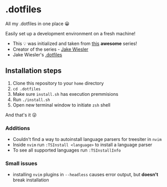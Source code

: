 # .dotfiles
All my .dotfiles in one place 😀

Easily set up a development environment on a fresh machine!

- This 💡 was initialized and taken from [this](https://www.youtube.com/watch?v=70YMTHAZyy4&list=PL1C97G3GhlHdANMFUIXTcFr14R7b7EBj9&ab_channel=JakeWiesler) **awesome** series!
- Creator of the series - [Jake Wiesler](https://www.jakewiesler.com/)
- Jake Wiesler's [.dotfiles](https://github.com/jakewies/.dotfiles)

## Installation steps

1. Clone this repository to your `home` directory
2. `cd .dotfiles`
3. Make sure `install.sh` has execution premmisions
4. Run `./install.sh`
5. Open new terminal window to initiate `zsh` shell

And that's it 😜

### Additions

- Couldn't find a way to autoinstall language parsers for treesiter in `nvim`
- Inside `nvim` run `:TSInstall <language>` to install a language parser
- To see all supported languages run `:TSInstallInfo`

### Small issues

- installing `nvim` plugins in `--headless` causes error output, but **doesn't** break installation

